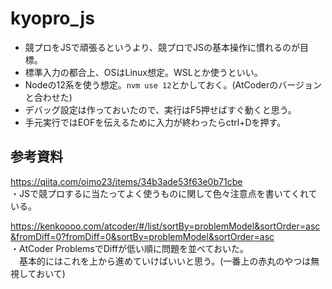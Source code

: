 # kyopro_js
- 競プロをJSで頑張るというより、競プロでJSの基本操作に慣れるのが目標。
- 標準入力の都合上、OSはLinux想定。WSLとか使うといい。
- Nodeの12系を使う想定。`nvm use 12`とかしておく。(AtCoderのバージョンと合わせた)
- デバッグ設定は作っておいたので、実行はF5押せばすぐ動くと思う。
- 手元実行ではEOFを伝えるために入力が終わったらctrl+Dを押す。

## 参考資料

https://qiita.com/oimo23/items/34b3ade53f63e0b71cbe  
・JSで競プロするに当たってよく使うものに関して色々注意点を書いてくれている。  

https://kenkoooo.com/atcoder/#/list/sortBy=problemModel&sortOrder=asc&fromDiff=0?fromDiff=0&sortBy=problemModel&sortOrder=asc  
・AtCoder ProblemsでDiffが低い順に問題を並べておいた。  
　基本的にはこれを上から進めていけばいいと思う。(一番上の赤丸のやつは無視しておいて)

